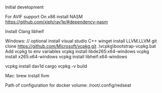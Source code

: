 Initial development

For AVIF support
On x86 install NASM
https://github.com/xiph/rav1e/#dependency-nasm

Install Clang
libheif

Windows:
// optional install visual studio C++
winget install LLVM.LLVM
git clone https://github.com/Microsoft/vcpkg.git
.\vcpkg\bootstrap-vcpkg.bat
Add vcpkg to env variables
vcpkg install libde265:x64-windows
vcpkg install x265:x64-windows
vcpkg install libheif:x64-windows


vcpkg install dav1d
cargo vcpkg -v build

Mac:
 brew install llvm


Path of configuration for docker volume:
/root/.config/redseat
